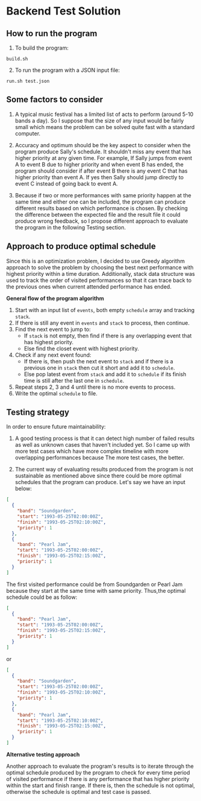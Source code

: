 # Backend Test Solution

## How to run the program

1. To build the program:

```
build.sh
```

2. To run the program with a JSON input file:

```
run.sh test.json
```

## Some factors to consider

1. A typical music festival has a limited list of acts to perform (around 5-10 bands a day). So I suppose that the size of any input would be fairly small which means the problem can be solved quite fast with a standard computer.

2. Accuracy and optimum should be the key aspect to consider when the program produce Sally's schedule. It shouldn't miss any event that has higher priority at any given time. For example, If Sally jumps from event A to event B due to higher priority and when event B has ended, the program should consider if after event B there is any event C that has higher priority than event A. If yes then Sally should jump directly to event C instead of going back to event A.

3. Because if two or more performances with same priority happen at the same time and either one can be included, the program can produce different results based on which performance is chosen. By checking the difference between the expected file and the result file it could produce wrong feedback, so I propose different approach to evaluate the program in the following Testing section.

## Approach to produce optimal schedule

Since this is an optimization problem, I decided to use Greedy algorithm approach to solve the problem by choosing the best next performance with highest priority within a time duration. Additionally, stack data structure was used to track the order of visited performances so that it can trace back to the previous ones when current attended performance has ended.

**General flow of the program algorithm**

1. Start with an input list of `events`, both empty `schedule` array and tracking `stack`.
2. If there is still any event in `events` and `stack` to process, then continue.
3. Find the next event to jump to:
   - If `stack` is not empty, then find if there is any overlapping event that has highest priority.
   - Else find the closet event with highest priority.
4. Check if any next event found:
   - If there is, then push the next event to `stack` and if there is a previous one in `stack` then cut it short and add it to `schedule`.
   - Else pop latest event from `stack` and add it to `schedule` if its finish time is still after the last one in `schedule`.
5. Repeat steps 2, 3 and 4 until there is no more events to process.
6. Write the optimal `schedule` to file.

## Testing strategy

In order to ensure future maintainability:

1. A good testing process is that it can detect high number of failed results as well as unknown cases that haven't included yet. So I came up with more test cases which have more complex timeline with more overlapping performances because The more test cases, the better.

2. The current way of evaluating results produced from the program is not sustainable as mentioned above since there could be more optimal schedules that the program can produce. Let's say we have an input below:

```json
[
  {
    "band": "Soundgarden",
    "start": "1993-05-25T02:00:00Z",
    "finish": "1993-05-25T02:10:00Z",
    "priority": 1
  },
  {
    "band": "Pearl Jam",
    "start": "1993-05-25T02:00:00Z",
    "finish": "1993-05-25T02:15:00Z",
    "priority": 1
  }
]
```

The first visited performance could be from Soundgarden or Pearl Jam because they start at the same time with same priority. Thus,the optimal schedule could be as follow:

```json
[
  {
    "band": "Pearl Jam",
    "start": "1993-05-25T02:00:00Z",
    "finish": "1993-05-25T02:15:00Z",
    "priority": 1
  }
]
```

or

```json
[
  {
    "band": "Soundgarden",
    "start": "1993-05-25T02:00:00Z",
    "finish": "1993-05-25T02:10:00Z",
    "priority": 1
  },
  {
    "band": "Pearl Jam",
    "start": "1993-05-25T02:10:00Z",
    "finish": "1993-05-25T02:15:00Z",
    "priority": 1
  }
]
```

**Alternative testing approach**

Another approach to evaluate the program's results is to iterate through the optimal schedule produced by the program to check for every time period of visited performance if there is any performance that has higher priority within the start and finish range. If there is, then the schedule is not optimal, otherwise the schedule is optimal and test case is passed.
